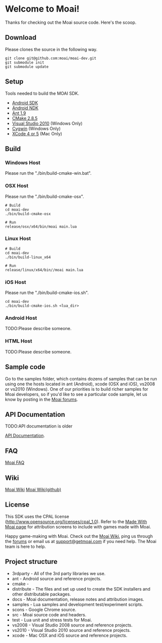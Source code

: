 # Welcome to Moai!

Thanks for checking out the Moai source code. Here's the scoop.

## Download
Please clones the source in the following way.

    git clone git@github.com:moai/moai-dev.git
    git submodule init
    git submodule update

## Setup
Tools needed to build the MOAI SDK.

* [Android SDK](http://developer.android.com/sdk/index.html)
* [Android NDK](http://developer.android.com/tools/sdk/ndk/index.html)
* [Ant 1.9](http://ant.apache.org/)
* [CMake 2.8.5](http://www.cmake.org/)
* [Visual Studio 2010](http://www.visualstudio.com/) (Windows Only)
* [Cygwin](http://www.cygwin.com/) (Windows Only)
* [XCode 4 or 5](https://itunes.apple.com/app/xcode/id497799835?mt=12) (Mac Only)

## Build

### Windows Host
Please run the "./bin/build-cmake-win.bat".

### OSX Host
Please run the "./bin/build-cmake-osx".

	# Build
	cd moai-dev
	./bin/build-cmake-osx
	
	# Run
	release/osx/x64/bin/moai main.lua

### Linux Host

	# Build
	cd moai-dev
	./bin/build-linux_x64
	
	# Run
	release/linux/x64/bin//moai main.lua

### iOS Host
Please run the "./bin/build-cmake-ios.sh".

	cd moai-dev
	./bin/build-cmake-ios.sh <lua_dir>

### Android Host
TODO:Please describe someone.

### HTML Host
TODO:Please describe someone.

## Sample code
Go to the samples folder, which contains dozens of samples that can be run using one the hosts located in ant (Android), xcode (OSX and iOS), vs2008 or vs2010 (Windows). One of our priorities is to build richer samples for Moai developers, so if you'd like to see a particular code sample, let us know by posting in the [Moai forums](http://getmoai.com/forums/).

## API Documentation
TODO:API documentation is older

[API Documentation](http://getmoai.com/docs/).

## FAQ
[Moai FAQ](http://getmoai.com/marketing/moai-faqs.html)

## Wiki

[Moai Wiki](http://getmoai.com/wiki/)
[Moai Wiki(github)](https://github.com/moai/moai-dev/wiki)

## License
This SDK uses the CPAL license (http://www.opensource.org/licenses/cpal_1.0). Refer to the [Made With Moai page](http://getmoai.com/marketing/made-with-moai.html) for attribution screens to include with games made with Moai.

Happy game-making with Moai. Check out the [Moai Wiki](http://getmoai.com/wiki/), ping us through the [forums](http://getmoai.com/forums/) or email us at support@getmoai.com if you need help. The Moai team is here to help.

## Project structure

* 3rdparty - All of the 3rd party libraries we use.
* ant - Android source and reference projects.
* cmake - 
* distribute - The files and set up used to create the SDK installers and other distributable packages.
* docs - Moai documentation, release notes and attribution images.
* samples - Lua samples and development test/experiment scripts.
* scons - Google Chrome source.
* src - Moai source code and headers.
* test - Lua unit and stress tests for Moai.
* vs2008 - Visual Studio 2008 source and reference projects.
* vs2010 - Visual Studio 2010 source and reference projects.
* xcode - Mac OSX and iOS source and reference projects. 
